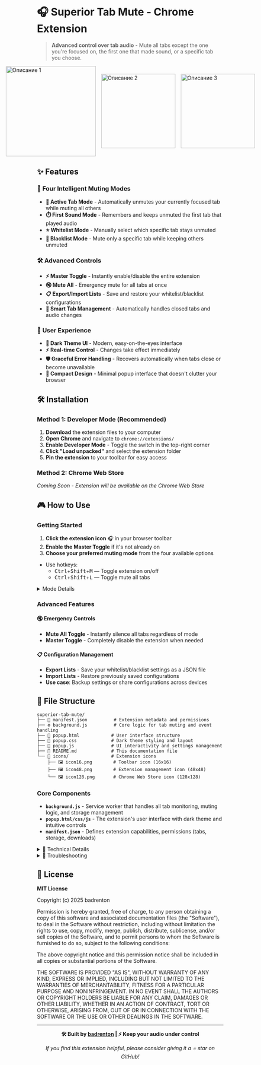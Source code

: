 # 🎧 Superior Tab Mute - Chrome Extension

> **Advanced control over tab audio** - Mute all tabs except the one you're focused on, the first one that made sound, or a specific tab you choose.

<p align="center">
  <div style="display: flex; justify-content: center; align-items: center; gap: 15px;">
      <img src="https://swrxa0dme81ptwbk.public.blob.vercel-storage.com/Screenshot%202025-06-12%20224424_result.jpg" width="243" alt="Описание 1">
    </a>
      <img src="https://swrxa0dme81ptwbk.public.blob.vercel-storage.com/Screenshot%202025-06-12%20224538_result.jpg" width="200" alt="Описание 2">
    </a>
      <img src="https://swrxa0dme81ptwbk.public.blob.vercel-storage.com/Screenshot%202025-06-12%20224450_result.jpg" width="200" alt="Описание 3">
    </a>
  </div>
</p>

## ✨ Features

### 🔘 **Four Intelligent Muting Modes**
- **🎯 Active Tab Mode** - Automatically unmutes your currently focused tab while muting all others
- **⏱️ First Sound Mode** - Remembers and keeps unmuted the first tab that played audio
- **⭐ Whitelist Mode** - Manually select which specific tab stays unmuted
- **🚫 Blacklist Mode** - Mute only a specific tab while keeping others unmuted

### 🛠️ **Advanced Controls**
- **⚡ Master Toggle** - Instantly enable/disable the entire extension
- **🔇 Mute All** - Emergency mute for all tabs at once
- **📋 Export/Import Lists** - Save and restore your whitelist/blacklist configurations
- **🔄 Smart Tab Management** - Automatically handles closed tabs and audio changes

### 🎨 **User Experience**
- **🌙 Dark Theme UI** - Modern, easy-on-the-eyes interface
- **⚡ Real-time Control** - Changes take effect immediately
- **🛡️ Graceful Error Handling** - Recovers automatically when tabs close or become unavailable
- **📱 Compact Design** - Minimal popup interface that doesn't clutter your browser

## 🛠️ Installation

### Method 1: Developer Mode (Recommended)
1. **Download** the extension files to your computer
2. **Open Chrome** and navigate to `chrome://extensions/`
3. **Enable Developer Mode** - Toggle the switch in the top-right corner
4. **Click "Load unpacked"** and select the extension folder
5. **Pin the extension** to your toolbar for easy access

### Method 2: Chrome Web Store
*Coming Soon - Extension will be available on the Chrome Web Store*

## 🎮 How to Use

### Getting Started
1. **Click the extension icon** 🎧 in your browser toolbar
2. **Enable the Master Toggle** if it's not already on
3. **Choose your preferred muting mode** from the four available options
- Use hotkeys:
  - <kbd>Ctrl</kbd>+<kbd>Shift</kbd>+<kbd>M</kbd> — Toggle extension on/off
  - <kbd>Ctrl</kbd>+<kbd>Shift</kbd>+<kbd>L</kbd> — Toggle mute all tabs

<details><summary>Mode Details</summary>

   ### Mode Details

#### 🎯 **Active Tab Mode**
- **Automatic operation** - No setup required
- **Behavior**: Only the currently focused tab plays audio
- **Use case**: Perfect for browsing while listening to music or videos

#### ⏱️ **First Sound Mode**
- **Smart detection** - Automatically remembers the first tab that plays audio
- **Manual override** - Use "Set Active Tab as Sound Source" to change the source
- **Use case**: Great for maintaining background music while browsing

#### ⭐ **Whitelist Mode**
- **Manual selection** - Choose any audible tab from the list
- **Visual feedback** - Selected tab is highlighted in blue
- **Use case**: Ideal when you want to control exactly which tab plays audio

#### 🚫 **Blacklist Mode**
- **Selective muting** - Mute only specific unwanted tabs
- **Flexible control** - All other tabs remain unmuted
- **Use case**: Perfect for silencing ads while keeping multiple audio sources

### Advanced Features

#### 🔇 **Emergency Controls**
- **Mute All Toggle** - Instantly silence all tabs regardless of mode
- **Master Toggle** - Completely disable the extension when needed

#### 📋 **Configuration Management**
- **Export Lists** - Save your whitelist/blacklist settings as a JSON file
- **Import Lists** - Restore previously saved configurations
- **Use case**: Backup settings or share configurations across devices

</details>

### Advanced Features

#### 🔇 **Emergency Controls**
- **Mute All Toggle** - Instantly silence all tabs regardless of mode
- **Master Toggle** - Completely disable the extension when needed

#### 📋 **Configuration Management**
- **Export Lists** - Save your whitelist/blacklist settings as a JSON file
- **Import Lists** - Restore previously saved configurations
- **Use case**: Backup settings or share configurations across devices

## 📂 File Structure

```
superior-tab-mute/
├── 📄 manifest.json          # Extension metadata and permissions
├── ⚙️ background.js          # Core logic for tab muting and event handling
├── 🎨 popup.html            # User interface structure
├── 🎨 popup.css             # Dark theme styling and layout
├── 🔧 popup.js              # UI interactivity and settings management
├── 📖 README.md             # This documentation file
└── 📁 icons/                # Extension icons
    ├── 🖼️ icon16.png        # Toolbar icon (16x16)
    ├── 🖼️ icon48.png        # Extension management icon (48x48)
    └── 🖼️ icon128.png       # Chrome Web Store icon (128x128)
```

### Core Components

- **`background.js`** - Service worker that handles all tab monitoring, muting logic, and storage management
- **`popup.html/css/js`** - The extension's user interface with dark theme and intuitive controls
- **`manifest.json`** - Defines extension capabilities, permissions (tabs, storage, downloads)

<details><summary>🔧 Technical Details</summary>

## 🔧 Technical Details

### Permissions Required
- **`tabs`** - Monitor and control tab audio states
- **`storage`** - Save user preferences and configurations
- **`downloads`** - Enable export functionality for lists

### Browser Compatibility
- **Chrome** - Fully supported (Manifest V3)
- **Chromium-based browsers** - Compatible (Edge, Brave, Opera, etc.)

### Performance
- **Lightweight** - Minimal memory footprint
- **Efficient** - Only processes audible tabs
- **Responsive** - Instant audio control with no delays

</details>

<details><summary>🐛 Troubleshooting</summary>

## 🐛 Troubleshooting

### Common Issues
- **Extension not working**: Check if it's enabled in `chrome://extensions/`
- **Tabs not muting**: Verify the Master Toggle is enabled
- **First Sound mode not working**: Try using "Set Active Tab as Sound Source" button
- **Import failing**: Ensure the JSON file is from a previous export

### Reset Extension
If you encounter issues, you can reset by:
1. Disabling and re-enabling the extension
2. Or removing and reinstalling the extension

</details>

## 📄 License

**MIT License**

Copyright (c) 2025 badrenton

Permission is hereby granted, free of charge, to any person obtaining a copy of this software and associated documentation files (the "Software"), to deal in the Software without restriction, including without limitation the rights to use, copy, modify, merge, publish, distribute, sublicense, and/or sell copies of the Software, and to permit persons to whom the Software is furnished to do so, subject to the following conditions:

The above copyright notice and this permission notice shall be included in all copies or substantial portions of the Software.

THE SOFTWARE IS PROVIDED "AS IS", WITHOUT WARRANTY OF ANY KIND, EXPRESS OR IMPLIED, INCLUDING BUT NOT LIMITED TO THE WARRANTIES OF MERCHANTABILITY, FITNESS FOR A PARTICULAR PURPOSE AND NONINFRINGEMENT. IN NO EVENT SHALL THE AUTHORS OR COPYRIGHT HOLDERS BE LIABLE FOR ANY CLAIM, DAMAGES OR OTHER LIABILITY, WHETHER IN AN ACTION OF CONTRACT, TORT OR OTHERWISE, ARISING FROM, OUT OF OR IN CONNECTION WITH THE SOFTWARE OR THE USE OR OTHER DEALINGS IN THE SOFTWARE.

---

<div align="center">

**🛠️ Built by [badrenton](https://github.com/badrenton) | ⚡ Keep your audio under control**

*If you find this extension helpful, please consider giving it a ⭐ star on GitHub!*

</div>
